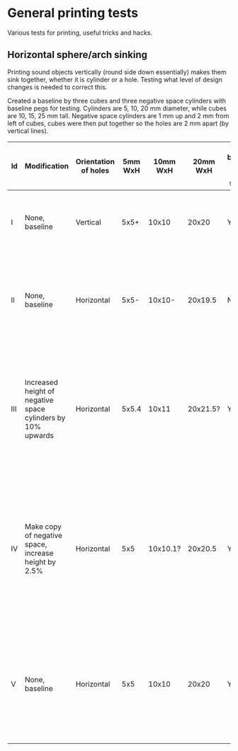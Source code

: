 # General printing tests

Various tests for printing, useful tricks and hacks.

## Horizontal sphere/arch sinking

Printing sound objects vertically (round side down essentially) makes them sink together, whether it is cylinder or a hole. Testing what level of design changes is needed to correct this.

Created a baseline by three cubes and three negative space cylinders with baseline pegs for testing. Cylinders are 5, 10, 20 mm diameter, while cubes are 10, 15, 25 mm tall. Negative space cylinders are 1 mm up and 2 mm from left of cubes, cubes were then put together so the holes are 2 mm apart (by vertical lines).

| Id | Modification | Orientation of holes | 5mm WxH | 10mm WxH | 20mm WxH | Can baseline pegs pass though | Corrective measures | Comments |
| --- | --- | --- | --- | --- | --- | --- | --- | --- |
| I | None, baseline | Vertical | 5x5+ | 10x10 | 20x20 | Yes | - | 5mm peg is a little loose in it's hole, 10mm and 20mm fits very nicely with the slightest of rubbing against the walls |
| II | None, baseline | Horizontal | 5x5- | 10x10- | 20x19.5 | No | - | 5mm and 10mm pegs barely fit, 20mm peg does not as there is some overhang/collapse. Slight collapse on 5mm and 10 mm, but not enough to prevent pegs. |
| III | Increased height of negative space cylinders by 10% upwards | Horizontal | 5x5.4 | 10x11 | 20x21.5? | Yes | Change adjustment of negative space from 10% to 2.5% UP ONLY. Keep original negative space for even bottom. | Adjustment do no need to be at the bottom of a hole, only at the top. Furthermore the overhang at top caved more in than with ID I. The roof has some spacing, maybe as much as 0.1mm. |
| IV | Make copy of negative space, increase height by 2.5% | Horizontal | 5x5 | 10x10.1? | 20x20.5 | Yes | - | 5mm peg had to be coerced slightly, 10mm peg fit perfectly, 20mm fits well, but is riding on two ridges of collapsed overhang with small gaps between and each side of the rails, between the peg and roof. The same goes fo 10mm, cannot see any light around 5 mm though. |
| V | None, baseline | Horizontal | 5x5 | 10x10 | 20x20 | Yes | - | Printed baseline part and used a knife to cut out the overhanging parts of 20mm hole before testing pegs. Result is that 20mm peg fits, but is extremely tight. Seems like the birding on top is what's rubbing against the peg. |